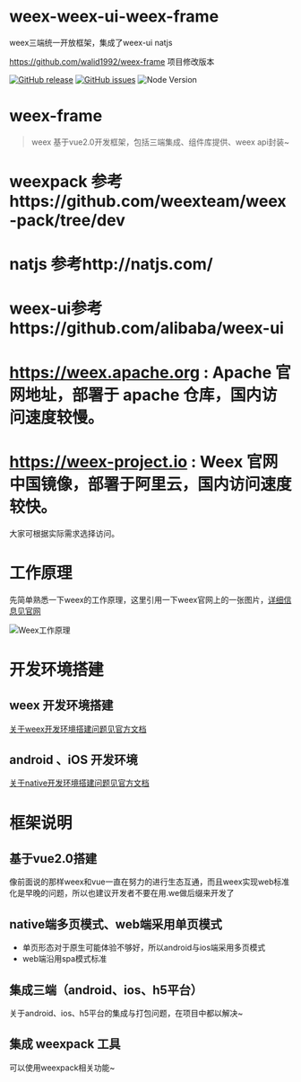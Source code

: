 # weex-weex-ui-weex-frame
weex三端统一开放框架，集成了weex-ui natjs

https://github.com/walid1992/weex-frame 项目修改版本

[![GitHub release](https://img.shields.io/github/release/osmartian/weex-frame.svg)](https://github.com/osmartian/weex-frame/releases)  [![GitHub issues](https://img.shields.io/github/issues/osmartian/weex-frame.svg)](https://github.com/osmartian/weex-frame/issues)
![Node Version](https://img.shields.io/node/v/martian-cli.svg "Node Version")

# weex-frame

> weex 基于vue2.0开发框架，包括三端集成、组件库提供、weex api封装~


#    weexpack 参考https://github.com/weexteam/weex-pack/tree/dev
#    natjs 参考http://natjs.com/
#    weex-ui参考https://github.com/alibaba/weex-ui
#    https://weex.apache.org : Apache 官网地址，部署于 apache 仓库，国内访问速度较慢。
#    https://weex-project.io : Weex 官网中国镜像，部署于阿里云，国内访问速度较快。

大家可根据实际需求选择访问。

# 工作原理

先简单熟悉一下weex的工作原理，这里引用一下weex官网上的一张图片，[详细信息见官网](https://weex.apache.org/cn/guide/intro/how-it-works.html)

![Weex工作原理](http://upload-images.jianshu.io/upload_images/2843033-a11114f55ceb7478.png?imageMogr2/auto-orient/strip%7CimageView2/2/w/640)

# 开发环境搭建

## weex 开发环境搭建

[关于weex开发环境搭建问题见官方文档](https://weex.apache.org/cn/guide/set-up-env.html)

## android 、iOS 开发环境

[关于native开发环境搭建问题见官方文档](https://weex.apache.org/cn/guide/integrate-to-your-app.html)

# 框架说明

## 基于vue2.0搭建

像前面说的那样weex和vue一直在努力的进行生态互通，而且weex实现web标准化是早晚的问题，所以也建议开发者不要在用.we做后缀来开发了

## native端多页模式、web端采用单页模式

* 单页形态对于原生可能体验不够好，所以android与ios端采用多页模式
* web端沿用spa模式标准

## 集成三端（android、ios、h5平台）

关于android、ios、h5平台的集成与打包问题，在项目中都以解决~

##  集成 weexpack 工具

可以使用weexpack相关功能~
